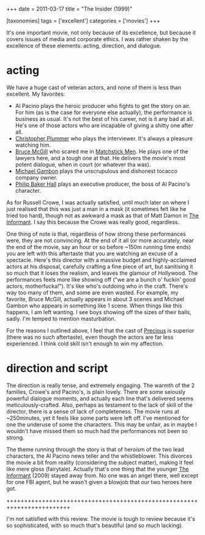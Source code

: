 +++
date = 2011-03-17
title = "The Insider (1999)"

[taxonomies]
tags = ['excellent']
categories = ['movies']
+++

It\'s one important movie, not only because of its excellence, but
because it covers issues of media and corporate ethics. I was rather
shaken by the excellence of these elements: acting, direction, and
dialogue.

acting
======

We have a huge cast of veteran actors, and none of them is less than
excellent. My favorites:

-   Al Pacino plays the heroic producer who fights to get the story on
    air. For him (as is the case for everyone else actually), the
    performance is business as usual. It\'s not the best of his career,
    not is it any bad at all. He\'s one of those actors who are
    incapable of giving a shitty one after all.
-   [Christopher Plummer] who plays the interviewer. It\'s always a
    pleasure watching him.
-   [Bruce McGill] who scared me in [Matchstick Men]. He plays one of
    the lawyers here, and a tough one at that. He delivers the movie\'s
    most potent dialogue, when in court (or whatever tha was).
-   [Michael Gambon] plays the unscrupulous and dishonest tocacco
    company owner.
-   [Philip Baker Hall] plays an executive producer, the boss of Al
    Pacino\'s character.

As for Russell Crowe, I was actually satisfied, until much later on
where I just realised that this was just a man in a mask (it sometimes
felt like he tried too hard), though not as awkward a mask as that of
Matt Damon in [The Informant]. I say this because the Crowe was really
good, regardless.

One thing of note is that, regardless of how strong these performances
were, they are not convincing. At the end of it all (or more accurately,
near the end of the movie, say an hour or so before \~150m running time
ends) you are left with this aftertaste that you are watching an excuse
of a spectacle. Here\'s this director with a massive budget and
highly-acclaimed actors at his disposal, carefully crafting a fine piece
of art, but sanitising it so much that it loses the realism, and leaves
the glamour of Hollywood. The performances feels more like showing off
(\"we are a bunch o\' fuckin\' good actors, motherfucka!\"). It\'s like
who\'s outdoing who in the craft. There\'s way too many of them, and
some are even wasted. For example, my favorite, Bruce McGill, actually
appears in about 3 scenes and Michael Gambon who appears in something
like 1 scene. When things like this happens, I am left wanting. I see
boys showing off the sizes of their balls, sadly. I\'m temped to mention
masturbation.

For the reasons I outlined above, I feel that the cast of [Precious] is
superior (there was no such aftertaste), even though the actors are far
less experienced. I think cold skill isn\'t enough to win my affection.

direction and script
====================

The direction is really tense, and extremely engaging. The warmth of the
2 families, Crowe\'s and Pacino\'s, is plain lovely. There are some
seiously powerful dialogue moments, and actually each line that\'s
delivered seems meticulously-crafted. Also, perhaps as testament to the
lack of skill of the director, there is a sense of lack of completeness.
The movie runs at \~250minutes, yet it feels like some parts were left
off. I\'ve mentioned for one the underuse of some the characters. This
may be unfair, as in maybe I wouldn\'t have missed them so much had the
performances not been so strong.

The theme running through the story is that of heroism of the two lead
characters, the Al Pacino news teller and the whistleblower. This
divorces the movie a bit from reality (considering the subject matter),
making it feel like mere gloss (fairytale). Actually that\'s one thing
that the younger [The Informant] (2009) stayed away from. No one was an
angel there, well except for one FBI agent, but he wasn\'t given a
blowjob that our two heroes here got.

++++++++++++++++++++++++++++++++++++++++++++++++++++++++++++++++++++++++

I\'m not satisfied with this review. The movie is tough to review
because it\'s so sophisticated, with so much that\'s beautiful (and so
much lacking).

  [Christopher Plummer]: http://en.wikipedia.org/wiki/Christopher_Plummer
  [Bruce McGill]: http://en.wikipedia.org/wiki/Bruce_McGill
  [Matchstick Men]: http://movies.tshepang.net/revisiting-matchstick-men
  [Michael Gambon]: http://en.wikipedia.org/wiki/Michael_Gambon
  [Philip Baker Hall]: http://en.wikipedia.org/wiki/Philip_Baker_Hall
  [The Informant]: http://movies.tshepang.net/the-informant-2009
  [Precious]: http://movies.tshepang.net/precious-2009
